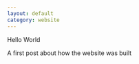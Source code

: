 ```yaml
---
layout: default
category: website
---
```

Hello World

A first post about how the website was built
